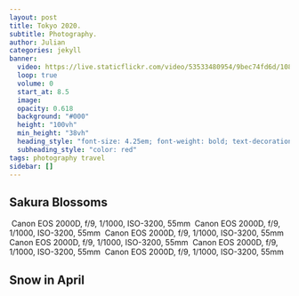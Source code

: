 ```yaml
---
layout: post
title: Tokyo 2020.
subtitle: Photography.
author: Julian
categories: jekyll
banner:
  video: https://live.staticflickr.com/video/53533480954/9bec74fd6d/1080p.mp4?s=eyJpIjo1MzUzMzQ4MDk1NCwiZSI6MTcwODExMzM3MSwicyI6ImM1ZjBkMzIyMmNlOGEyN2EzMDllODNiN2ZmMmQxYmE1NTE2ZDQ0YzciLCJ2IjoxfQ
  loop: true
  volume: 0
  start_at: 8.5
  image: 
  opacity: 0.618
  background: "#000"
  height: "100vh"
  min_height: "38vh"
  heading_style: "font-size: 4.25em; font-weight: bold; text-decoration: underline"
  subheading_style: "color: red"
tags: photography travel
sidebar: []
---
```


## Sakura Blossoms

<img src="/assets/images/pictures/IMG_1214.jpg" alt=""> 
Canon EOS 2000D, f/9, 1/1000, ISO-3200, 55mm  

<img src="/assets/images/pictures/IMG_1218.jpg" alt=""> 
Canon EOS 2000D, f/9, 1/1000, ISO-3200, 55mm  

<img src="/assets/images/pictures/IMG_1216.jpg" alt=""> 
Canon EOS 2000D, f/9, 1/1000, ISO-3200, 55mm  


<img src="/assets/images/pictures/IMG_1224.jpg" alt=""> 
Canon EOS 2000D, f/9, 1/1000, ISO-3200, 55mm

<img src="/assets/images/pictures/IMG_1228.jpg" alt=""> 
Canon EOS 2000D, f/9, 1/1000, ISO-3200, 55mm

<img src="/assets/images/pictures/IMG_1225.jpg" alt=""> 
Canon EOS 2000D, f/9, 1/1000, ISO-3200, 55mm

## Snow in April
